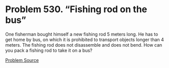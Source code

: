 # Problem 530. “Fishing rod on the bus”

One fisherman bought himself a new fishing rod 5 meters long. He has to get home by bus, on which it is prohibited to transport objects longer than 4 meters. The fishing rod does not disassemble and does not bend. How can you pack a fishing rod to take it on a bus?

[Problem Source](https://www.trizland.ru/tasks/5214/)